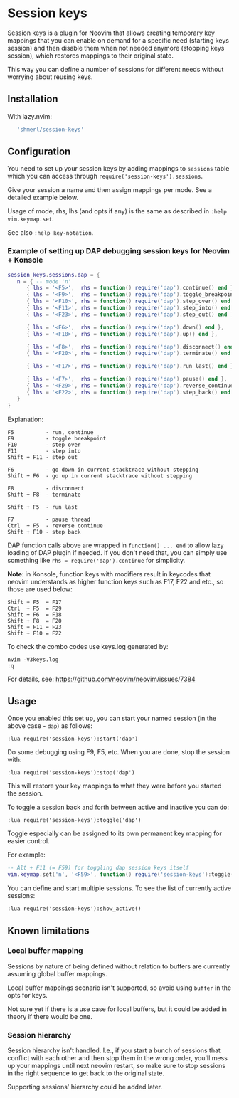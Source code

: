 # Session keys

Session keys is a plugin for Neovim that allows creating temporary key mappings that you can enable on demand
for a specific need (starting keys session) and then disable them when not needed anymore (stopping keys session),
which restores mappings to their original state.

This way you can define a number of sessions for different needs without worrying about reusing keys.

## Installation

With lazy.nvim:

```lua
   'shmerl/session-keys'
```

## Configuration

You need to set up your session keys by adding mappings to `sessions` table which you can access through
`require('session-keys').sessions`.

Give your session a name and then assign mappings per mode. See a detailed example below.

Usage of mode, rhs, lhs (and opts if any) is the same as described in `:help vim.keymap.set`.

See also `:help key-notation`.

### Example of setting up DAP debugging session keys for Neovim + Konsole

```lua
session_keys.sessions.dap = {
   n = { -- mode 'n'
      { lhs = '<F5>',  rhs = function() require('dap').continue() end },
      { lhs = '<F9>',  rhs = function() require('dap').toggle_breakpoint() end },
      { lhs = '<F10>', rhs = function() require('dap').step_over() end },
      { lhs = '<F11>', rhs = function() require('dap').step_into() end },
      { lhs = '<F23>', rhs = function() require('dap').step_out() end },

      { lhs = '<F6>',  rhs = function() require('dap').down() end },
      { lhs = '<F18>', rhs = function() require('dap').up() end },

      { lhs = '<F8>',  rhs = function() require('dap').disconnect() end },
      { lhs = '<F20>', rhs = function() require('dap').terminate() end },

      { lhs = '<F17>', rhs = function() require('dap').run_last() end },

      { lhs = '<F7>',  rhs = function() require('dap').pause() end },
      { lhs = '<F29>', rhs = function() require('dap').reverse_continue() end },
      { lhs = '<F22>', rhs = function() require('dap').step_back() end }
   }
}
```

Explanation:

```
F5          - run, continue
F9          - toggle breakpoint
F10         - step over
F11         - step into      
Shift + F11 - step out

F6          - go down in current stacktrace without stepping
Shift + F6  - go up in current stacktrace without stepping

F8          - disconnect
Shift + F8  - terminate

Shift + F5  - run last

F7          - pause thread
Ctrl  + F5  - reverse continue
Shift + F10 - step back
```

DAP function calls above are wrapped in `function() ... end` to allow lazy loading of DAP plugin if needed.
If you don't need that, you can simply use something like `rhs = require('dap').continue` for simplicity.

**Note**: in Konsole, function keys with modifiers result in keycodes that neovim understands as higher function keys
  such as F17, F22 and etc., so those are used below:

```
Shift + F5  = F17
Ctrl  + F5  = F29
Shift + F6  = F18
Shift + F8  = F20
Shift + F11 = F23
Shift + F10 = F22
```

To check the combo codes use keys.log generated by:

```
nvim -V3keys.log
:q
```

For details, see: https://github.com/neovim/neovim/issues/7384

## Usage

Once you enabled this set up, you can start your named session (in the above case - `dap`) as follows:

```vim
:lua require('session-keys'):start('dap')
```

Do some debugging using F9, F5, etc. When you are done, stop the session with:

```vim
:lua require('session-keys'):stop('dap')
```

This will restore your key mappings to what they were before you started the session.

To toggle a session back and forth between active and inactive you can do:

```vim
:lua require('session-keys'):toggle('dap')
```

Toggle especially can be assigned to its own permanent key mapping for easier control.

For example:

```lua
-- Alt + F11 (= F59) for toggling dap session keys itself
vim.keymap.set('n', '<F59>', function() require('session-keys'):toggle('dap') end)

```

You can define and start multiple sessions. To see the list of currently active sessions:

```vim
:lua require('session-keys'):show_active()
```

## Known limitations

### Local buffer mapping

Sessions by nature of being defined without relation to buffers are currently assuming global buffer mappings.

Local buffer mappings scenario isn't supported, so avoid using `buffer` in the opts for keys.

Not sure yet if there is a use case for local buffers, but it could be added in theory if there would be one.

### Session hierarchy

Session hierarchy isn't handled. I.e., if you start a bunch of sessions that conflict with each other and then stop them in the wrong order,
you'll mess up your mappings until next neovim restart, so make sure to stop sessions in the right sequence to get back to the original state.

Supporting sessions' hierarchy could be added later.
